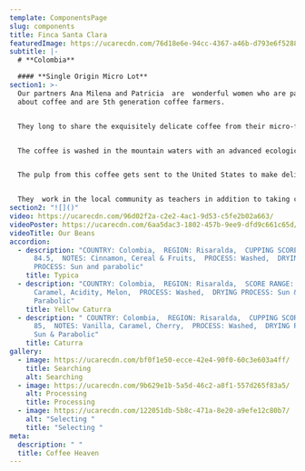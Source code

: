 ```yaml
---
template: ComponentsPage
slug: components
title: Finca Santa Clara
featuredImage: https://ucarecdn.com/76d18e6e-94cc-4367-a46b-d793e6f52887/
subtitle: |-
  # **Colombia**

  #### **Single Origin Micro Lot**
section1: >-
  Our partners Ana Milena and Patricia  are  wonderful women who are passionate
  about coffee and are 5th generation coffee farmers.


  They long to share the exquisitely delicate coffee from their micro-farm located in a high altitude nature reserve 1,900 meters above sea level with the world. 


  The coffee is washed in the mountain waters with an advanced ecological system, and after its honey and washing residues go into purification tanks before the land receives them back as a nurishing compost.


  The pulp from this coffee gets sent to the United States to make delicious infusions and it has been classified among the 13 best farms for its taste and standout ecological practices.


  They  work in the local community as teachers in addition to taking care of their amazing coffee farm. Over the course of 5 years, they have planted more than 4,000 trees to develop a beautiful project known as "A coffee to heal the forest"
section2: "![]()"
video: https://ucarecdn.com/96d02f2a-c2e2-4ac1-9d53-c5fe2b02a663/
videoPoster: https://ucarecdn.com/6aa5dac3-1802-457b-9ee9-dfd9c661c65d/
videoTitle: Our Beans
accordion:
  - description: "COUNTRY: Colombia,  REGION: Risaralda,  CUPPING SCORE:
      84.5,  NOTES: Cinnamon, Cereal & Fruits,  PROCESS: Washed,  DRYING
      PROCESS: Sun and parabolic"
    title: Typica
  - description: "COUNTRY: Colombia,  REGION: Risaralda,  SCORE RANGE: 86.5,  NOTES:
      Caramel, Acidity, Melon,  PROCESS: Washed,  DRYING PROCESS: Sun &
      Parabolic"
    title: Yellow Caturra
  - description: " COUNTRY: Colombia,  REGION: Risaralda,  CUPPING SCORE:
      85,  NOTES: Vanilla, Caramel, Cherry,  PROCESS: Washed,  DRYING PROCESS:
      Sun & Parabolic"
    title: Caturra
gallery:
  - image: https://ucarecdn.com/bf0f1e50-ecce-42e4-90f0-60c3e603a4ff/
    title: Searching
    alt: Searching
  - image: https://ucarecdn.com/9b629e1b-5a5d-46c2-a8f1-557d265f83a5/
    alt: Processing
    title: Processing
  - image: https://ucarecdn.com/122051db-5b8c-471a-8e20-a9efe12c80b7/
    alt: "Selecting "
    title: "Selecting "
meta:
  description: " "
  title: Coffee Heaven
---
```

